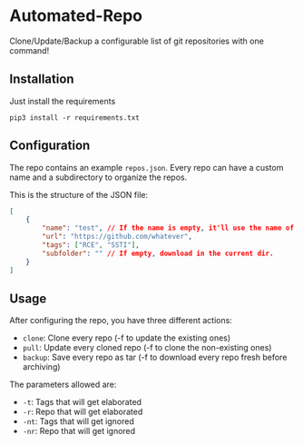 # Automated-Repo
Clone/Update/Backup a configurable list of git repositories with one command!

## Installation
Just install the requirements
```
pip3 install -r requirements.txt
```

## Configuration
The repo contains an example `repos.json`. Every repo can have a custom name and a subdirectory to organize the repos.

This is the structure of the JSON file:
```json
[
    {
        "name": "test", // If the name is empty, it'll use the name of the url
        "url": "https://github.com/whatever",
        "tags": ["RCE", "SSTI"],
        "subfolder": "" // If empty, download in the current dir.
    }
]
```

## Usage
After configuring the repo, you have three different actions:
- `clone`: Clone every repo (-f to update the existing ones)
- `pull`: Update every cloned repo (-f to clone the non-existing ones)
- `backup`: Save every repo as tar (-f to download every repo fresh before archiving)

The parameters allowed are:
- `-t`: Tags that will get elaborated
- `-r`: Repo that will get elaborated
- `-nt`: Tags that will get ignored
- `-nr`: Repo that will get ignored
